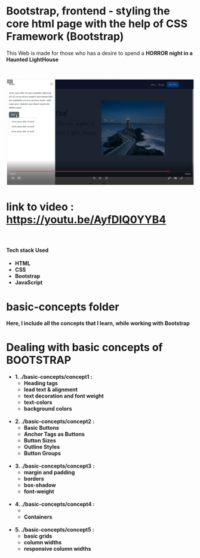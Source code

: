 # Bootstrap, frontend - styling the core html page with the help of CSS Framework (Bootstrap)

<p>This Web is made for those who has a desire to spend a <strong>HORROR<strong> night in a Haunted LightHouse</p>

<br />

<p align="center">
    <a href="#">
        <img src="./images/readme.png" width="500" alt="Haunted">
    </a>
</p>

# link to video : https://youtu.be/AyfDIQ0YYB4

<br />

<h4>Tech stack Used</h4>
<ul>
    <li>HTML</li>
    <li>CSS</li>
    <li>Bootstrap</li>
    <li>JavaScript</li>
</ul>



# basic-concepts folder

<p>Here, I include all the concepts that I learn, while working with Bootstrap</p>

<h1>Dealing with basic concepts of BOOTSTRAP</h1>

<ul>
    <li>
        1. ./basic-concepts/concept1 :
        <ul>
            <li>Heading tags</li>
            <li>lead text & alignment</li>
            <li>text decoration and font weight</li>
            <li>text-colors</li>
            <li>background colors</li>
        </ul>
    </li>
    <br />
    <li>
        2. ./basic-concepts/concept2 :
        <ul>
            <li>Basic Buttons</li>
            <li>Anchor Tags as Buttons</li>
            <li>Button Sizes</li>
            <li>Outline Styles</li>
            <li>Button Groups</li>
        </ul>
    </li>
    <br />
    <li>
        3. ./basic-concepts/concept3 :
        <ul>
            <li>margin and padding</li>
            <li>borders</li>
            <li>box-shadow</li>
            <li>font-weight</li>
        </ul>
    </li>
    <br />
    <li>
        4. ./basic-concepts/concept4 :
        <ul>
            <li></li>
            <li>Containers</li>
        </ul>
    </li>
    <br />
    <li>
        5. ./basic-concepts/concept5 :
        <ul>
            <li>basic grids</li>
            <li>column widths</li>
            <li>responsive column widths</li>
        </ul>
    </li>
</ul>

